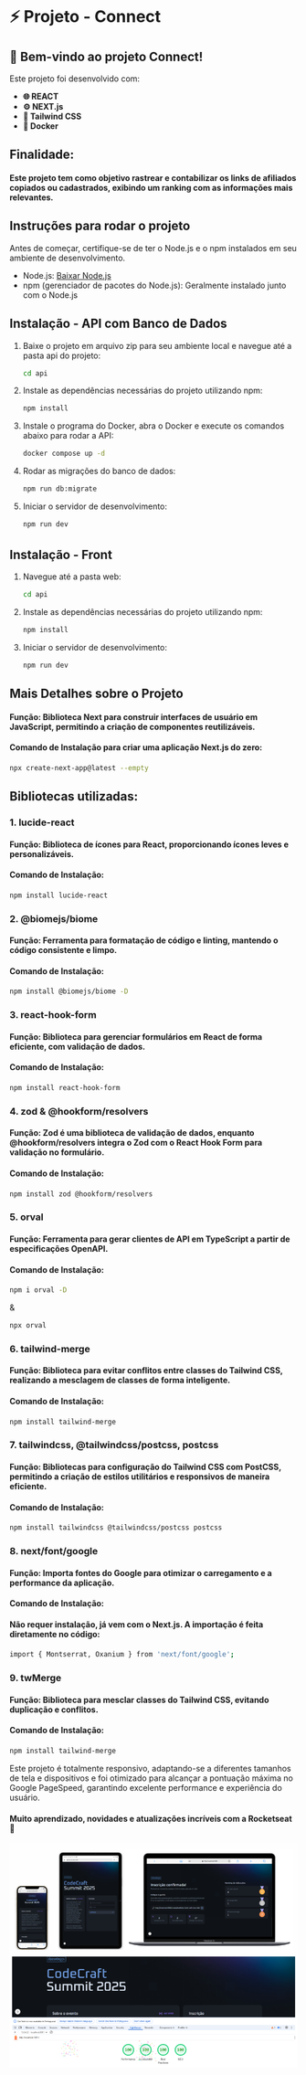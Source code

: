 # ⚡ Projeto - Connect

## 🚀 Bem-vindo ao projeto Connect!

Este projeto foi desenvolvido com:

- **🌐 REACT**
- **⚙️ NEXT.js**
- **🎨 Tailwind CSS**
- **🐳 Docker**

## Finalidade:

#### Este projeto tem como objetivo rastrear e contabilizar os links de afiliados copiados ou cadastrados, exibindo um ranking com as informações mais relevantes.

## Instruções para rodar o projeto

Antes de começar, certifique-se de ter o Node.js e o npm instalados em seu ambiente de desenvolvimento.

- Node.js: [Baixar Node.js](https://nodejs.org/)
- npm (gerenciador de pacotes do Node.js): Geralmente instalado junto com o Node.js

## Instalação - API com Banco de Dados

1. Baixe o projeto em arquivo zip para seu ambiente local e navegue até a pasta api do projeto:

   ```bash
   cd api
   ```

2. Instale as dependências necessárias do projeto utilizando npm:

   ```bash
   npm install
   ```

3. Instale o programa do Docker, abra o Docker e execute os comandos abaixo para rodar a API:

   ```bash
   docker compose up -d
   ```

4. Rodar as migrações do banco de dados:

   ```bash
   npm run db:migrate
   ```

5. Iniciar o servidor de desenvolvimento:

   ```bash
   npm run dev
   ```

   ######

## Instalação - Front

1. Navegue até a pasta web:

   ```bash
   cd api
   ```

2. Instale as dependências necessárias do projeto utilizando npm:

   ```bash
   npm install
   ```

3. Iniciar o servidor de desenvolvimento:

   ```bash
   npm run dev
   ```

## Mais Detalhes sobre o Projeto

#### Função: Biblioteca Next para construir interfaces de usuário em JavaScript, permitindo a criação de componentes reutilizáveis.

#### Comando de Instalação para criar uma aplicação Next.js do zero:

```bash
npx create-next-app@latest --empty
```

## Bibliotecas utilizadas:

### 1. lucide-react

#### Função: Biblioteca de ícones para React, proporcionando ícones leves e personalizáveis.

#### Comando de Instalação:

```bash
npm install lucide-react
```

### 2. @biomejs/biome

#### Função: Ferramenta para formatação de código e linting, mantendo o código consistente e limpo.

#### Comando de Instalação:

```bash
npm install @biomejs/biome -D
```

### 3. react-hook-form

#### Função: Biblioteca para gerenciar formulários em React de forma eficiente, com validação de dados.

#### Comando de Instalação:

```bash
npm install react-hook-form
```

### 4. zod & @hookform/resolvers

#### Função: Zod é uma biblioteca de validação de dados, enquanto @hookform/resolvers integra o Zod com o React Hook Form para validação no formulário.

#### Comando de Instalação:

```bash
npm install zod @hookform/resolvers
```

### 5. orval

#### Função: Ferramenta para gerar clientes de API em TypeScript a partir de especificações OpenAPI.

#### Comando de Instalação:

```bash
npm i orval -D
```

&

```bash
npx orval
```

### 6. tailwind-merge

#### Função: Biblioteca para evitar conflitos entre classes do Tailwind CSS, realizando a mesclagem de classes de forma inteligente.

#### Comando de Instalação:

```bash
npm install tailwind-merge

```

### 7. tailwindcss, @tailwindcss/postcss, postcss

#### Função: Bibliotecas para configuração do Tailwind CSS com PostCSS, permitindo a criação de estilos utilitários e responsivos de maneira eficiente.

#### Comando de Instalação:

```bash
npm install tailwindcss @tailwindcss/postcss postcss

```

### 8. next/font/google

#### Função: Importa fontes do Google para otimizar o carregamento e a performance da aplicação.

#### Comando de Instalação:

#### Não requer instalação, já vem com o Next.js. A importação é feita diretamente no código:

```bash
import { Montserrat, Oxanium } from 'next/font/google';

```

### 9. twMerge

#### Função: Biblioteca para mesclar classes do Tailwind CSS, evitando duplicação e conflitos.

#### Comando de Instalação:

```bash
npm install tailwind-merge

```

Este projeto é totalmente responsivo, adaptando-se a diferentes tamanhos de tela e dispositivos e foi otimizado para alcançar a pontuação máxima no Google PageSpeed, garantindo excelente performance e experiência do usuário.

#### Muito aprendizado, novidades e atualizações incríveis com a Rocketseat 🚀

![Responsividade](./readme.png)
